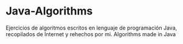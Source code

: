 # Java-Algorithms

Ejercicios de algoritmos escritos en lenguaje de programación Java, recopilados de Internet y rehechos por mi.
Algorithms made in Java
